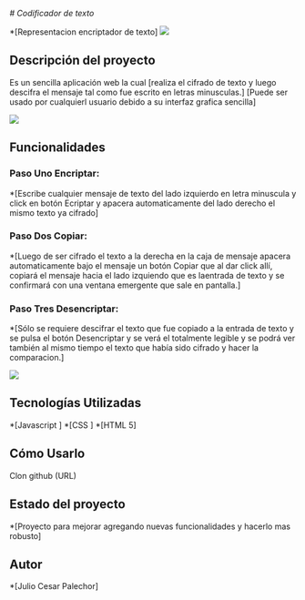 <em>  # Codificador de texto  </em>

*[Representacion encriptador de texto] <img src="./assets/encriptador.png">

## Descripción del proyecto
Es un sencilla aplicación web la cual [realiza el cifrado de texto y luego descifra el mensaje tal como fue escrito en letras minusculas.]
[Puede ser usado por cualquierl usuario debido a su interfaz grafica sencilla]

<img src="./assets/codificador-previa.png">

## Funcionalidades

### Paso Uno Encriptar: 
*[Escribe cualquier mensaje de texto del lado izquierdo en letra minuscula y click en botón Ecriptar y apacera automaticamente del lado derecho el mismo texto ya cifrado]
### Paso Dos Copiar: 
*[Luego de ser cifrado el texto a la derecha en la caja de mensaje apacera automaticamente bajo el mensaje un botón Copiar que al dar click allí, copiará el mensaje hacia el lado izquiendo que es laentrada de texto y se confirmará con una ventana emergente que sale en pantalla.]
### Paso Tres Desencriptar: 
*[Sólo se requiere descifrar el texto que fue copiado a la entrada de texto y se pulsa el botón Desencriptar y se verá el totalmente legible y se podrá ver también al mismo tiempo el texto que había sido cifrado y hacer la comparacion.]

<img src="./assets/Codificador.gif">

## Tecnologías Utilizadas
*[Javascript ]
*[CSS ]
*[HTML 5]

## Cómo Usarlo

Clon github (URL)

## Estado del proyecto
*[Proyecto para mejorar agregando nuevas funcionalidades y hacerlo mas robusto]  

## Autor
*[Julio Cesar Palechor]
